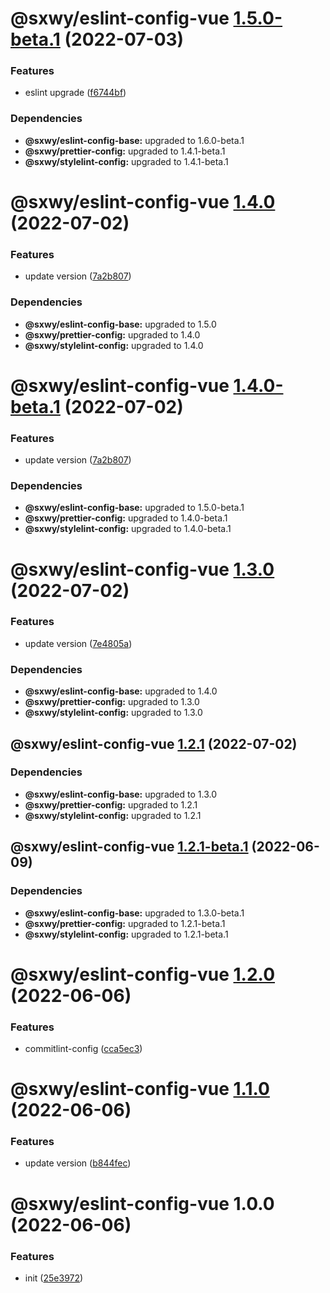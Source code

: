 # @sxwy/eslint-config-vue [1.5.0-beta.1](https://github.com/sxwy/standard/compare/@sxwy/eslint-config-vue@1.4.0...@sxwy/eslint-config-vue@1.5.0-beta.1) (2022-07-03)


### Features

* eslint upgrade ([f6744bf](https://github.com/sxwy/standard/commit/f6744bf6cfbaff6eee30d191041262fd036411e4))





### Dependencies

* **@sxwy/eslint-config-base:** upgraded to 1.6.0-beta.1
* **@sxwy/prettier-config:** upgraded to 1.4.1-beta.1
* **@sxwy/stylelint-config:** upgraded to 1.4.1-beta.1

# @sxwy/eslint-config-vue [1.4.0](https://github.com/sxwy/standard/compare/@sxwy/eslint-config-vue@1.3.0...@sxwy/eslint-config-vue@1.4.0) (2022-07-02)


### Features

* update version ([7a2b807](https://github.com/sxwy/standard/commit/7a2b80790c5429888dff064f1feafb748a308f31))





### Dependencies

* **@sxwy/eslint-config-base:** upgraded to 1.5.0
* **@sxwy/prettier-config:** upgraded to 1.4.0
* **@sxwy/stylelint-config:** upgraded to 1.4.0

# @sxwy/eslint-config-vue [1.4.0-beta.1](https://github.com/sxwy/standard/compare/@sxwy/eslint-config-vue@1.3.0...@sxwy/eslint-config-vue@1.4.0-beta.1) (2022-07-02)


### Features

* update version ([7a2b807](https://github.com/sxwy/standard/commit/7a2b80790c5429888dff064f1feafb748a308f31))





### Dependencies

* **@sxwy/eslint-config-base:** upgraded to 1.5.0-beta.1
* **@sxwy/prettier-config:** upgraded to 1.4.0-beta.1
* **@sxwy/stylelint-config:** upgraded to 1.4.0-beta.1

# @sxwy/eslint-config-vue [1.3.0](https://github.com/sxwy/standard/compare/@sxwy/eslint-config-vue@1.2.1...@sxwy/eslint-config-vue@1.3.0) (2022-07-02)


### Features

* update version ([7e4805a](https://github.com/sxwy/standard/commit/7e4805ac5bf883932297cf88f796e9735e0f4e2f))





### Dependencies

* **@sxwy/eslint-config-base:** upgraded to 1.4.0
* **@sxwy/prettier-config:** upgraded to 1.3.0
* **@sxwy/stylelint-config:** upgraded to 1.3.0

## @sxwy/eslint-config-vue [1.2.1](https://github.com/sxwy/standard/compare/@sxwy/eslint-config-vue@1.2.0...@sxwy/eslint-config-vue@1.2.1) (2022-07-02)

### Dependencies

- **@sxwy/eslint-config-base:** upgraded to 1.3.0
- **@sxwy/prettier-config:** upgraded to 1.2.1
- **@sxwy/stylelint-config:** upgraded to 1.2.1

## @sxwy/eslint-config-vue [1.2.1-beta.1](https://github.com/sxwy/standard/compare/@sxwy/eslint-config-vue@1.2.0...@sxwy/eslint-config-vue@1.2.1-beta.1) (2022-06-09)

### Dependencies

- **@sxwy/eslint-config-base:** upgraded to 1.3.0-beta.1
- **@sxwy/prettier-config:** upgraded to 1.2.1-beta.1
- **@sxwy/stylelint-config:** upgraded to 1.2.1-beta.1

# @sxwy/eslint-config-vue [1.2.0](https://github.com/sxwy/standard/compare/@sxwy/eslint-config-vue@1.1.0...@sxwy/eslint-config-vue@1.2.0) (2022-06-06)

### Features

- commitlint-config ([cca5ec3](https://github.com/sxwy/standard/commit/cca5ec343f14d5d666d08681b725c03d3a4277d8))

# @sxwy/eslint-config-vue [1.1.0](https://github.com/sxwy/standard/compare/@sxwy/eslint-config-vue@1.0.0...@sxwy/eslint-config-vue@1.1.0) (2022-06-06)

### Features

- update version ([b844fec](https://github.com/sxwy/standard/commit/b844fec212ea7a6dd8d5d1f056c97adb9d8b31cf))

# @sxwy/eslint-config-vue 1.0.0 (2022-06-06)

### Features

- init ([25e3972](https://github.com/sxwy/standard/commit/25e3972b65d2b66d1057b4387fd3a2e079a28a92))
